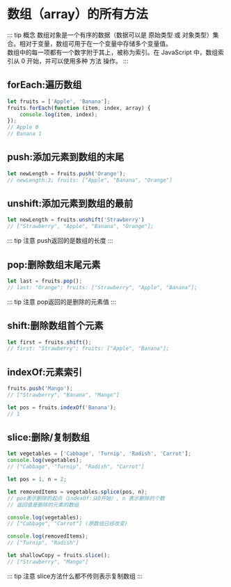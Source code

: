 # 数组（array）的所有方法

::: tip 概念
数组对象是一个<span class="red">有序的数据</span>（数据可以是 原始类型 或 对象类型）集合。相对于变量，数组可用于在一个变量中存储多个变量值。<br />
数组中的每一项都有一个数字附于其上，被称为索引。在 JavaScript 中，数组索引从 0 开始，并可以使用多种 方法 操作。
:::

## forEach:遍历数组

``` js
let fruits = ['Apple', 'Banana'];
fruits.forEach(function (item, index, array) {
    console.log(item, index);
});
// Apple 0
// Banana 1
```

## push:添加元素到数组的末尾
```js
let newLength = fruits.push('Orange');
// newLength:3; fruits: ["Apple", "Banana", "Orange"]
```

## unshift:添加元素到数组的最前
```js
let newLength = fruits.unshift('Strawberry') 
// ["Strawberry", "Apple", "Banana", "Orange"];
```

::: tip 注意
push返回的是数组的长度
:::

## pop:删除数组末尾元素
```js
let last = fruits.pop(); 
// last: "Orange"; fruits: ["Strawberry", "Apple", "Banana"];
```
::: tip 注意
pop返回的是删除的元素值
:::

## shift:删除数组首个元素
```js
let first = fruits.shift();
// first: "Strawberry"; fruits: ["Apple", "Banana"];
```

## indexOf:元素索引

``` js
fruits.push('Mango');
// ["Strawberry", "Banana", "Mango"]

let pos = fruits.indexOf('Banana');
// 1
```
## slice:删除/复制数组

```js
let vegetables = ['Cabbage', 'Turnip', 'Radish', 'Carrot'];
console.log(vegetables); 
// ["Cabbage", "Turnip", "Radish", "Carrot"]

let pos = 1, n = 2;

let removedItems = vegetables.splice(pos, n);
// pos表示删除的起点（indexOf:从0开始）, n 表示删除的个数
// 返回值是删除的元素的数组

console.log(vegetables); 
// ["Cabbage", "Carrot"] (原数组已经改变)

console.log(removedItems); 
// ["Turnip", "Radish"]
```


```js
let shallowCopy = fruits.slice();
// ["Strawberry", "Mango"]
```

::: tip 注意
slice方法什么都不传则表示复制数组
:::


<script>
    let fruits = ['Apple', 'Banana'];
    let last = fruits.unshift('Strawberry'); // remove Orange (from the end)
console.log(last, fruits);
</script>